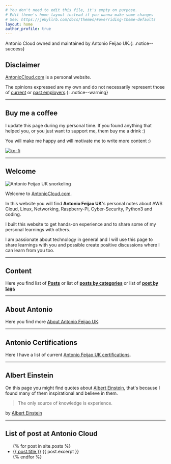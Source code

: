 ```yaml
---
# You don't need to edit this file, it's empty on purpose.
# Edit theme's home layout instead if you wanna make some changes
# See: https://jekyllrb.com/docs/themes/#overriding-theme-defaults
layout: home
author_profile: true
---
```


Antonio Cloud owned and maintained by Antonio Feijao UK.{: .notice--success}

## Disclaimer

[AntonioCloud.com](https://www.antoniocloud.com) is a personal website.

The opinions expressed are my own and do not necessarily represent those of [current](https://aws.amazon.com) or [past employers](https://www.linkedin.com/in/antoniofeijaouk/).{: .notice--warning}

---

## Buy me a coffee

I update this page during my personal time. If you found anything that helped you, or you just want to support me, them buy me a drink :)

You will make me happy and will motivate me to write more content :)

[![ko-fi](https://www.ko-fi.com/img/githubbutton_sm.svg)](https://ko-fi.com/B0B019526)

---

## Welcome

![Antonio Feijao UK snorkeling](/assets/images/antonio-feijao-uk-snorkeling.jpg)

Welcome to [AntonioCloud.com](https://www.antoniocloud.com).

In this website you will find **Antonio Feijao UK**'s personal notes about AWS Cloud, Linux, Networking, Raspberry-Pi, Cyber-Security, Python3 and coding.

I built this website to get hands-on experience and to share some of my personal learnings with others.

I am passionate about technology in general and I will use this page to share learnings with you and possible create positive discussions where I can learn from you too.

---

## Content

Here you find list of **[Posts](/posts/)** or list of **[posts by categories](/categories/)** or list of **[post by tags](/tags/)**

---

## About Antonio

Here you find more [About Antonio Feijao UK](/about/).

---

## Antonio Certifications

Here I have a list of current [Antonio Feijao UK certifications](/certifications/).

---

## Albert Einstein

On this page you might find  quotes about [Albert Einstein](https://en.wikipedia.org/wiki/Albert_Einstein), that's because I found many of them inspirational and believe in them.

> The only source of knowledge is experience.

by [Albert Einstein](https://en.wikipedia.org/wiki/Albert_Einstein)

---

## List of post at Antonio Cloud

<ul>
  {% for post in site.posts %}
    <li>
          <a href="{{ post.url }}" target="_blank">{{ post.title }}</a>
          {{ post.excerpt }}
    </li>
  {% endfor %}
</ul>
